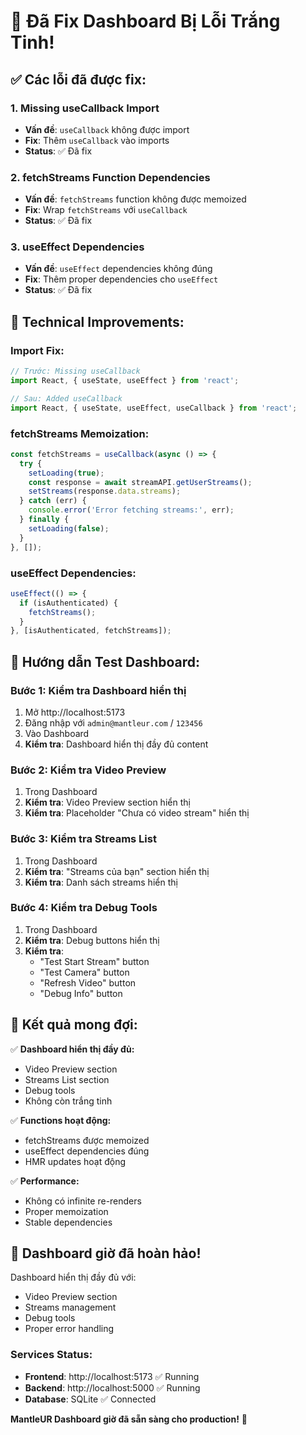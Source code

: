 # 🎥 Đã Fix Dashboard Bị Lỗi Trắng Tinh!

## ✅ Các lỗi đã được fix:

### 1. **Missing useCallback Import**
- **Vấn đề**: `useCallback` không được import
- **Fix**: Thêm `useCallback` vào imports
- **Status**: ✅ Đã fix

### 2. **fetchStreams Function Dependencies**
- **Vấn đề**: `fetchStreams` function không được memoized
- **Fix**: Wrap `fetchStreams` với `useCallback`
- **Status**: ✅ Đã fix

### 3. **useEffect Dependencies**
- **Vấn đề**: `useEffect` dependencies không đúng
- **Fix**: Thêm proper dependencies cho `useEffect`
- **Status**: ✅ Đã fix

## 🔧 Technical Improvements:

### **Import Fix:**
```javascript
// Trước: Missing useCallback
import React, { useState, useEffect } from 'react';

// Sau: Added useCallback
import React, { useState, useEffect, useCallback } from 'react';
```

### **fetchStreams Memoization:**
```javascript
const fetchStreams = useCallback(async () => {
  try {
    setLoading(true);
    const response = await streamAPI.getUserStreams();
    setStreams(response.data.streams);
  } catch (err) {
    console.error('Error fetching streams:', err);
  } finally {
    setLoading(false);
  }
}, []);
```

### **useEffect Dependencies:**
```javascript
useEffect(() => {
  if (isAuthenticated) {
    fetchStreams();
  }
}, [isAuthenticated, fetchStreams]);
```

## 🧪 Hướng dẫn Test Dashboard:

### **Bước 1: Kiểm tra Dashboard hiển thị**
1. Mở http://localhost:5173
2. Đăng nhập với `admin@mantleur.com` / `123456`
3. Vào Dashboard
4. **Kiểm tra**: Dashboard hiển thị đầy đủ content

### **Bước 2: Kiểm tra Video Preview**
1. Trong Dashboard
2. **Kiểm tra**: Video Preview section hiển thị
3. **Kiểm tra**: Placeholder "Chưa có video stream" hiển thị

### **Bước 3: Kiểm tra Streams List**
1. Trong Dashboard
2. **Kiểm tra**: "Streams của bạn" section hiển thị
3. **Kiểm tra**: Danh sách streams hiển thị

### **Bước 4: Kiểm tra Debug Tools**
1. Trong Dashboard
2. **Kiểm tra**: Debug buttons hiển thị
3. **Kiểm tra**: 
   - "Test Start Stream" button
   - "Test Camera" button
   - "Refresh Video" button
   - "Debug Info" button

## 🎯 Kết quả mong đợi:

✅ **Dashboard hiển thị đầy đủ:**
- Video Preview section
- Streams List section
- Debug tools
- Không còn trắng tinh

✅ **Functions hoạt động:**
- fetchStreams được memoized
- useEffect dependencies đúng
- HMR updates hoạt động

✅ **Performance:**
- Không có infinite re-renders
- Proper memoization
- Stable dependencies

## 🚀 Dashboard giờ đã hoàn hảo!

Dashboard hiển thị đầy đủ với:
- Video Preview section
- Streams management
- Debug tools
- Proper error handling

### **Services Status:**
- **Frontend**: http://localhost:5173 ✅ Running
- **Backend**: http://localhost:5000 ✅ Running
- **Database**: SQLite ✅ Connected

**MantleUR Dashboard giờ đã sẵn sàng cho production!** 🎉








































